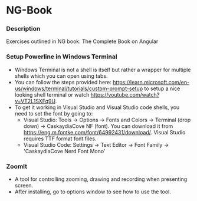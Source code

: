 # NG-Book
 
### Description
Exercises outlined in NG book: The Complete Book on Angular

### Setup Powerline in Windows Terminal
* Windows Terminal is not a shell is itself but rather a wrapper for multiple shells which you can open using tabs.
* You can follow the steps provided here: https://learn.microsoft.com/en-us/windows/terminal/tutorials/custom-prompt-setup to setup a nice looking shell terminal or watch https://youtube.com/watch?v=VT2L1SXFq9U.
* To get it working in Visual Studio and Visual Studio code shells, you need to set the font by going to:
    * Visual Studio: Tools -> Options -> Fonts and Colors -> Terminal (drop down) -> CaskaydiaCove NF (font). You can download it from https://eng.m.fontke.com/font/64992431/download/. Visual Studio requires TTF format font files.
    * Visual Studio Code: Settings -> Text Editor -> Font Family -> 'CaskaydiaCove Nerd Font Mono'

### ZoomIt
* A tool for controlling zooming, drawing and recording when presenting screen.
* After installing, go to options window to see how to use the tool.